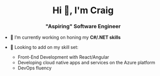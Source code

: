 <h1 align="center">Hi 👋, I'm Craig</h1>
<h3 align="center">"Aspiring" Software Engineer</h3>

- 🔭 I’m currently working on honing my **C#/.NET skills**

- 🌱 Looking to add on my skill set:
    - Front-End Development with React/Angular
    - Developing cloud native apps and services on the Azure platform
    - DevOps fluency
